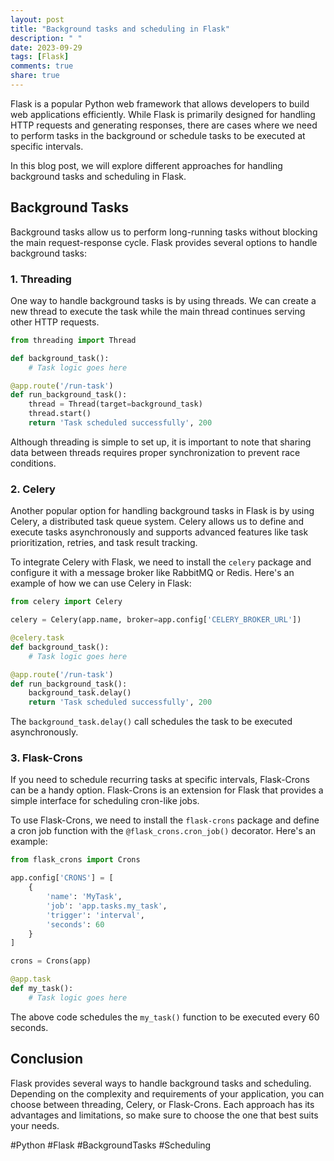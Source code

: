 ```yaml
---
layout: post
title: "Background tasks and scheduling in Flask"
description: " "
date: 2023-09-29
tags: [Flask]
comments: true
share: true
---
```


Flask is a popular Python web framework that allows developers to build web applications efficiently. While Flask is primarily designed for handling HTTP requests and generating responses, there are cases where we need to perform tasks in the background or schedule tasks to be executed at specific intervals.

In this blog post, we will explore different approaches for handling background tasks and scheduling in Flask.

## Background Tasks

Background tasks allow us to perform long-running tasks without blocking the main request-response cycle. Flask provides several options to handle background tasks:

### 1. Threading

One way to handle background tasks is by using threads. We can create a new thread to execute the task while the main thread continues serving other HTTP requests.

```python
from threading import Thread

def background_task():
    # Task logic goes here

@app.route('/run-task')
def run_background_task():
    thread = Thread(target=background_task)
    thread.start()
    return 'Task scheduled successfully', 200
```

Although threading is simple to set up, it is important to note that sharing data between threads requires proper synchronization to prevent race conditions.

### 2. Celery

Another popular option for handling background tasks in Flask is by using Celery, a distributed task queue system. Celery allows us to define and execute tasks asynchronously and supports advanced features like task prioritization, retries, and task result tracking.

To integrate Celery with Flask, we need to install the `celery` package and configure it with a message broker like RabbitMQ or Redis. Here's an example of how we can use Celery in Flask:

```python
from celery import Celery

celery = Celery(app.name, broker=app.config['CELERY_BROKER_URL'])

@celery.task
def background_task():
    # Task logic goes here

@app.route('/run-task')
def run_background_task():
    background_task.delay()
    return 'Task scheduled successfully', 200
```

The `background_task.delay()` call schedules the task to be executed asynchronously.

### 3. Flask-Crons

If you need to schedule recurring tasks at specific intervals, Flask-Crons can be a handy option. Flask-Crons is an extension for Flask that provides a simple interface for scheduling cron-like jobs.

To use Flask-Crons, we need to install the `flask-crons` package and define a cron job function with the `@flask_crons.cron_job()` decorator. Here's an example:

```python
from flask_crons import Crons

app.config['CRONS'] = [
    {
        'name': 'MyTask',
        'job': 'app.tasks.my_task',
        'trigger': 'interval',
        'seconds': 60
    }
]

crons = Crons(app)

@app.task
def my_task():
    # Task logic goes here
```

The above code schedules the `my_task()` function to be executed every 60 seconds.

## Conclusion

Flask provides several ways to handle background tasks and scheduling. Depending on the complexity and requirements of your application, you can choose between threading, Celery, or Flask-Crons. Each approach has its advantages and limitations, so make sure to choose the one that best suits your needs.

#Python #Flask #BackgroundTasks #Scheduling